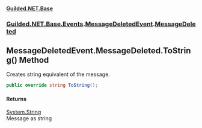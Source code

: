 
#### [Guilded.NET.Base](Guilded_NET_Base 'Guilded.NET.Base')
### [Guilded.NET.Base.Events](Guilded_NET_Base#Guilded_NET_Base_Events 'Guilded.NET.Base.Events').[MessageDeletedEvent](MessageDeletedEvent 'Guilded.NET.Base.Events.MessageDeletedEvent').[MessageDeleted](MessageDeletedEvent_MessageDeleted 'Guilded.NET.Base.Events.MessageDeletedEvent.MessageDeleted')
## MessageDeletedEvent.MessageDeleted.ToString() Method

Creates string equivalent of the message.
```csharp
public override string ToString();
```


#### Returns
[System.String](https://docs.microsoft.com/en-us/dotnet/api/System.String 'System.String')  
Message as string